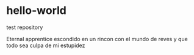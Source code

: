 # hello-world
test repository

Eternal apprentice
escondido en un rincon con el mundo de reves y que todo sea culpa de mi estupidez
